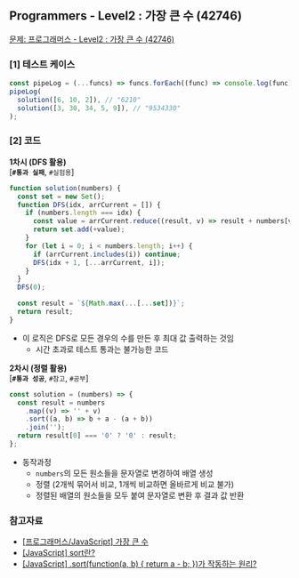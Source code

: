 ## Programmers - Level2 : 가장 큰 수 (42746)

[문제: 프로그래머스 - Level2 : 가장 큰 수 (42746)](https://programmers.co.kr/learn/courses/30/lessons/42746)

### [1] 테스트 케이스

```js
const pipeLog = (...funcs) => funcs.forEach((func) => console.log(func));
pipeLog(
  solution([6, 10, 2]), // "6210"
  solution([3, 30, 34, 5, 9]), // "9534330"
);
```

### [2] 코드

**1차시 (DFS 활용)**  
 [**`#통과 실패`**, `#실험용`]

```js
function solution(numbers) {
  const set = new Set();
  function DFS(idx, arrCurrent = []) {
    if (numbers.length === idx) {
      const value = arrCurrent.reduce((result, v) => result + numbers[v], '');
      return set.add(+value);
    }
    for (let i = 0; i < numbers.length; i++) {
      if (arrCurrent.includes(i)) continue;
      DFS(idx + 1, [...arrCurrent, i]);
    }
  }
  DFS(0);

  const result = `${Math.max(...[...set])}`;
  return result;
}
```

- 이 로직은 DFS로 모든 경우의 수를 만든 후 최대 값 출력하는 것임
  - 시간 초과로 테스트 통과는 불가능한 코드

**2차시 (정렬 활용)**  
 [**`#통과 성공`**, `#참고`, `#공부`]

```js
const solution = (numbers) => {
  const result = numbers
    .map((v) => '' + v)
    .sort((a, b) => b + a - (a + b))
    .join('');
  return result[0] === '0' ? '0' : result;
};
```

- 동작과정
  - `numbers`의 모든 원소들을 문자열로 변경하여 배열 생성
  - 정렬 (2개씩 묶어서 비교, 1개씩 비교하면 올바르게 비교 불가)
  - 정렬된 배열의 원소들을 모두 붙여 문자열로 변환 후 결과 값 반환

### 참고자료

- [[프로그래머스/JavaScript] 가장 큰 수](https://velog.io/@fastpace04/프로그래머스JavaScript-가장-큰-수)
- [[JavaScript] sort란?](https://m.blog.naver.com/magnking/221039015490)
- [[JavaScript] .sort(function(a, b) { return a - b; })가 작동하는 원리?](https://change-words.tistory.com/64)
